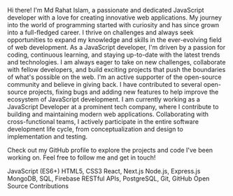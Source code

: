 Hi there! I'm Md Rahat Islam, a passionate and dedicated JavaScript developer with a love for creating innovative web applications. My journey into the world of programming started with curiosity and has since grown into a full-fledged career. I thrive on challenges and always seek opportunities to expand my knowledge and skills in the ever-evolving field of web development.
As a JavaScript developer, I'm driven by a passion for coding, continuous learning, and staying up-to-date with the latest trends and technologies. I am always eager to take on new challenges, collaborate with fellow developers, and build exciting projects that push the boundaries of what's possible on the web. I'm an active supporter of the open-source community and believe in giving back. I have contributed to several open-source projects, fixing bugs and adding new features to help improve the ecosystem of JavaScript development. I am currently working as a JavaScript Developer at a prominent tech company, where I contribute to building and maintaining modern web applications. Collaborating with cross-functional teams, I actively participate in the entire software development life cycle, from conceptualization and design to implementation and testing.

Check out my GitHub profile to explore the projects and code I've been working on. Feel free to follow me and get in touch!

JavaScript (ES6+)
HTML5, CSS3
React, Next.js
Node.js, Express.js
MongoDB, SQL, Firebase
RESTful APIs, PostgreSQL, Git, GitHub
Open Source Contributions
